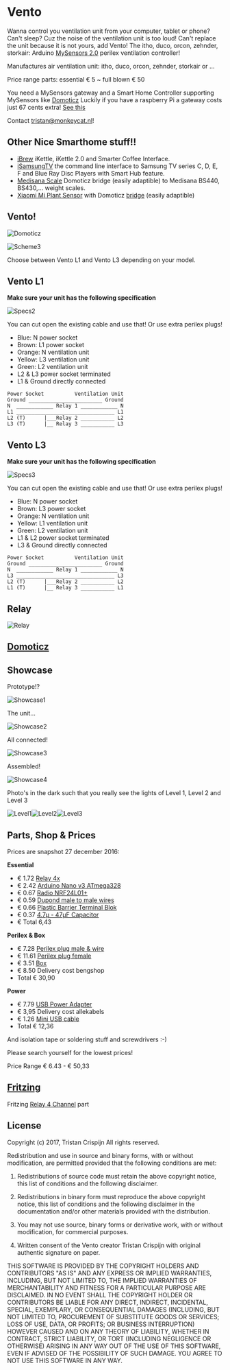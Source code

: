 # Vento

Wanna control you ventilation unit from your computer, tablet or phone? Can't sleep? Cuz the noise of the ventilation unit is too loud! Can't replace the unit because it is not yours, add Vento! The itho, duco, orcon, zehnder, storkair: Arduino [MySensors 2.0](https://www.mysensors.org) perilex ventilation controller!

Manufactures air ventilation unit: itho, duco, orcon, zehnder, storkair or ...

Price range parts: essential € 5 ~ full blown € 50

You need a MySensors gateway and a Smart Home Controller supporting MySensors like [Domoticz](www.domoticz.com)
Luckily if you have a raspberry Pi a gateway costs just 67 cents extra! [See this](https://www.domoticz.com/forum/viewtopic.php?t=14365&#p105148)

Contact <tristan@monkeycat.nl>!

## Other Nice Smarthome stuff!!

 * [iBrew](https://github.com/Tristan79/iBrew) iKettle, iKettle 2.0 and Smarter Coffee Interface.
 * [iSamsungTV](https://github.com/Tristan79/iSamsungTV) the command line interface to Samsung TV series C, D, E, F and Blue Ray Disc Players with Smart Hub feature.
 * [Medisana Scale](https://github.com/keptenkurk/BS440) Domoticz bridge (easily adaptible) to Medisana BS440, BS430,... weight scales.
 * [Xiaomi Mi Plant Sensor](https://github.com/open-homeautomation/miflora) with Domoticz [bridge](http://domoticz.com/forum/viewtopic.php?f=56&t=13306&hilit=mi+flora&start=20#p105255) (easily adaptible) 

## Vento!

![Domoticz](https://raw.githubusercontent.com/Tristan79/Vento/master/resources/images/domoticz.png)

![Scheme3](https://raw.githubusercontent.com/Tristan79/Vento/master/resources/images/schema.png)

Choose between Vento L1 and Vento L3 depending on your model.

## Vento L1

__Make sure your unit has the following specification__

![Specs2](https://raw.githubusercontent.com/Tristan79/Vento/master/resources/images/ventoL1.png)

You can cut open the existing cable and use that! Or use extra perilex plugs!

 * Blue: N power socket
 * Brown: L1 power socket
 * Orange: N ventilation unit
 * Yellow: L3 ventilation unit
 * Green: L2 ventilation unit
 * L2 & L3 power socket terminated
 * L1 & Ground directly connected

```
Power Socket          Ventilation Unit
Ground ________________________ Ground
N  ____________ Relay 1 ____________ N
L1 ________________________________ L1
L2 (T)      |___Relay 2 ___________ L2
L3 (T)      |__ Relay 3 ___________ L3
```

## Vento L3
__Make sure your unit has the following specification__

![Specs3](https://raw.githubusercontent.com/Tristan79/Vento/master/resources/images/ventoL3.png)

You can cut open the existing cable and use that! Or use extra perilex plugs!

 * Blue: N power socket
 * Brown: L3 power socket
 * Orange: N ventilation unit
 * Yellow: L1 ventilation unit
 * Green: L2 ventilation unit
 * L1 & L2 power socket terminated
 * L3 & Ground directly connected

```
Power Socket          Ventilation Unit
Ground ________________________ Ground
N  ____________ Relay 1 ____________ N
L3 ________________________________ L3
L2 (T)      |___Relay 2 ___________ L2
L1 (T)      |__ Relay 3 ___________ L1
```

## Relay

![Relay](https://raw.githubusercontent.com/Tristan79/Vento/master/resources/images/relay.png)

## [Domoticz](www.domoticz.com)

 
## Showcase

Prototype!?

![Showcase1](https://raw.githubusercontent.com/Tristan79/Vento/master/resources/images/showcase/1.jpg)

The unit...

![Showcase2](https://raw.githubusercontent.com/Tristan79/Vento/master/resources/images/showcase/2.jpg)

All connected!

![Showcase3](https://raw.githubusercontent.com/Tristan79/Vento/master/resources/images/showcase/3.jpg)

Assembled!

![Showcase4](https://raw.githubusercontent.com/Tristan79/Vento/master/resources/images/showcase/4.jpg)

Photo's in the dark such that you really see the lights of Level 1, Level 2 and Level 3

![Level1](https://raw.githubusercontent.com/Tristan79/Vento/master/resources/images/level/1.jpg)![Level2](https://raw.githubusercontent.com/Tristan79/Vento/master/resources/images/level/2.jpg)![Level3](https://raw.githubusercontent.com/Tristan79/Vento/master/resources/images/level/3.jpg)

 
## Parts, Shop & Prices 

Prices are snapshot 27 december 2016:

__Essential__
 * € 1.72 [Relay 4x](https://nl.aliexpress.com/item/1pcs-lot-4-channel-relay-module-4-channel-relay-control-board-with-optocoupler-Relay-Output-4/32325541816.html)
 * € 2.42 [Arduino Nano v3 ATmega328](https://nl.aliexpress.com/item/Free-Shipping-1PCS-LOT-For-arduino-Nano-3-0-Atmel-ATmega328-Mini-USB-Board/32773364249.html)
 * € 0.67 [Radio NRF24L01+](https://nl.aliexpress.com/item/1pcs-lot-Black-nrf24l01-wireless-module-24l01-2-4g-wireless-module-black-diamond-free-shipping/32649100793.html)
 * € 0.59 [Dupond male to male wires](https://nl.aliexpress.com/item/40pcs-lot-10cm-2-54mm-1pin-Female-to-Male-jumper-wire-Dupont-cable/32566136519.html)
 * € 0.66 [Plastic Barrier Terminal Blok](https://nl.aliexpress.com/item/10A-2-Position-Wire-Connector-Plastic-Barrier-Terminal-Block-High-Quality/32714811508.html)
 * € 0.37 [4.7µ - 47µF Capacitor](https://nl.aliexpress.com/item/Free-shipping-100pcs-47UF-50V-Electrolytic-Capacitor-50V-47UF-Aluminum-Electrolytic-Capacitor-6X12mm/32316099910.html)
 * € Total 6,43
 
__Perilex & Box__
 * € 7.28 [Perilex plug male & wire](http://www.bengshop.nl/detailitem.php?articletext=RATIO+PERILEX+AANSLUITSNOER+2M+6A+GROEN+&sess=&shop=0&lang=nl&art_id=13006284)
 * € 11.61 [Perilex plug female](http://www.bengshop.nl/detailitem.php?articletext=ABL+SURSUM+PERILEX+16A+KOPPELCONTACTSTOP+WIT+&sess=&shop=0&lang=nl&art_id=12987480)
 * € 3.51 [Box](http://www.bengshop.nl/detailitem.php?sess=&shop=5&lang=nl&art_id=14614105) 
 * € 8.50 Delivery cost bengshop 
 * Total € 30,90  

__Power__
 * € 7.79 [USB Power Adapter](https://www.allekabels.nl/usb-lader/4508/1196134/usb-thuislader-1000-ma.html)
 * € 3,95 Delivery cost allekabels
 * € 1.26 [Mini USB cable](https://nl.aliexpress.com/item/White-1m-MiNi-USB-to-USB-2-0-Cable-Data-Sync-Charge-Cable-for-MP3-MP4/32622398168.html)
 * Total € 12,36
 
And isolation tape or soldering stuff and screwdrivers :-)

Please search yourself for the lowest prices!

Price Range € 6.43 - € 50,33

## [Fritzing](http://fritzing.org)
Fritzing [Relay 4 Channel](https://timgolisch.wordpress.com/2015/09/12/fritzing-4-channel-relay-part/) part

## License

Copyright (c) 2017, Tristan Crispijn
All rights reserved.

Redistribution and use in source and binary forms, with or without modification, are permitted provided that the following conditions are met:

1. Redistributions of source code must retain the above copyright notice, this list of conditions and the following disclaimer.

2. Redistributions in binary form must reproduce the above copyright notice, this list of conditions and the following disclaimer in the documentation and/or other materials provided with the distribution.

3. You may not use source, binary forms or derivative work, with or without modification, for commercial purposes. 

4. Written consent of the Vento creator Tristan Crispijn with original authentic signature on paper.


THIS SOFTWARE IS PROVIDED BY THE COPYRIGHT HOLDERS AND CONTRIBUTORS "AS IS" AND ANY EXPRESS OR IMPLIED WARRANTIES, INCLUDING, BUT NOT LIMITED TO, THE IMPLIED WARRANTIES OF MERCHANTABILITY AND FITNESS FOR A PARTICULAR PURPOSE ARE DISCLAIMED. IN NO EVENT SHALL THE COPYRIGHT HOLDER OR CONTRIBUTORS BE LIABLE FOR ANY DIRECT, INDIRECT, INCIDENTAL, SPECIAL, EXEMPLARY, OR CONSEQUENTIAL DAMAGES (INCLUDING, BUT NOT LIMITED TO, PROCUREMENT OF SUBSTITUTE GOODS OR SERVICES; LOSS OF USE, DATA, OR PROFITS; OR BUSINESS INTERRUPTION) HOWEVER CAUSED AND ON ANY THEORY OF LIABILITY, WHETHER IN CONTRACT, STRICT LIABILITY, OR TORT (INCLUDING NEGLIGENCE OR OTHERWISE) ARISING IN ANY WAY OUT OF THE USE OF THIS SOFTWARE, EVEN IF ADVISED OF THE POSSIBILITY OF SUCH DAMAGE. YOU AGREE TO NOT USE THIS SOFTWARE IN ANY WAY.               


 